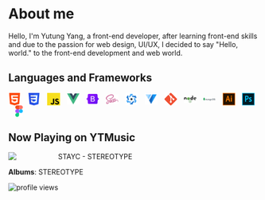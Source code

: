 
# About me
Hello, I'm Yutung Yang, a front-end developer, after learning front-end skills and due to the passion for web design, UI/UX, I decided to say "Hello, world." to the front-end development and web world.
## Languages and Frameworks
<img align="center" src="assets/html.png" width="5%"
/>&emsp;<img align="center" src="assets/css.png" width="5%"
/>&emsp;<img align="center" src="assets/js.png" width="5%"
/>&emsp;<img align="center" src="assets/vue.png" width="5%"
/>&emsp;<img align="center" src="assets/Bootstrap_logo.svg.png" width="5%"
/>&emsp;<img align="center" src="assets/sass.png" width="5%"
/>&emsp;<img align="center" src="assets/Quasar_Logo.png" width="5%"
/>&emsp;<img align="center" src="assets/vuetify.svg" width="5%"
/>&emsp;<img align="center" src="assets/git.png" width="5%"
/>&emsp;<img align="center" src="assets/node.png" width="5%"
/>&emsp;<img align="center" src="assets/mongodb.png" width="5%"
/>&emsp;<img align="center" src="assets/ai.png" width="5%"
/>&emsp;<img align="center" src="assets/ps.png" width="5%"
/>&emsp;<img align="center" src="assets/Figma-logo.svg" width="3%"/>


## Now Playing on YTMusic

[<img align="left" width="100" src="https://lh3.googleusercontent.com/4j97mTLLnpzP8z8eU7mG6eiWkua0KYvuZtcPwOGEYg5ry18IjXedBB0XCTFG44ke0-hysNGTQB4TRkCR">](https://music.youtube.com/watch?v=cDUSXYi0Zl0)

STAYC - STEREOTYPE

**Albums**: STEREOTYPE


![profile views](https://komarev.com/ghpvc/?username=wdf3321)


